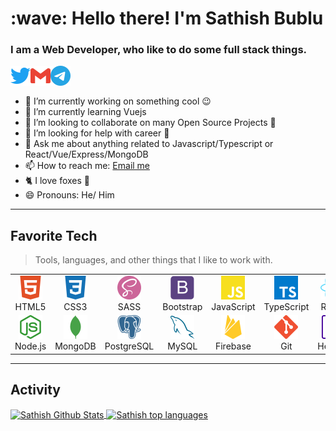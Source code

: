 <h1 align="left" id="macropower-title">:wave: Hello there! I'm Sathish Bublu</h1>
<h3 align="left">I am a Web Developer, who like to do some full stack things.</h3>

<a href="https://twitter.com/_Sati_Dev_">
  <img align="left" alt="Twitter" width="32px" src="./icons/twitter.svg" />
</a>
<a href="mailto:sathishvm37@gmail.com">
  <img align="left" alt="Gmail" width="32px" src="./icons/gmail.svg" />
</a>
<a href="https://t.me/Sati_Dev">
  <img align="left" alt="Telegram" width="32px" src="./icons/telegram.svg" />
</a>

<br />
<br />

<!-- [![Twitter](./icons/twitter.svg 'twitter')](https://twitter.com/_Sati_Dev_)
[![Gmail](./icons/gmail.svg 'gmail')](mailto:sathishvm37@gmail.com)
[![Telegram](./icons/telegram.svg 'telegram')](https://t.me/Sati_Dev) -->

- 🔭 I’m currently working on something cool :wink:
- 🌱 I’m currently learning Vuejs
- 👯 I’m looking to collaborate on many Open Source Projects 💖
- 🤔 I’m looking for help with career 🏢
- 💬 Ask me about anything related to Javascript/Typescript or React/Vue/Express/MongoDB
- 📫 How to reach me: [Email me](mailto:sathishvm37@gmail.com)
- 🐈 I love foxes 🦊️
- 😄 Pronouns: He/ Him

<hr />

<h2 align="left" id="macropower-tech">Favorite Tech</h2>

> Tools, languages, and other things that I like to work with.

<table>
  <tr>
    <td align="center" width="86">
      <img src="./icons/html5.svg" width="38" height="38" alt="HTML5" />
      <br>HTML5
    </td>
    <td align="center" width="86">
        <img src="./icons/css3.svg" width="38" height="38" alt="CSS3" />
      <br>CSS3
    </td>
    <td align="center" width="86">
        <img src="./icons/sass.svg" width="38" height="38" alt="SASS" />
      <br>SASS
    </td>
    <td align="center" width="86">
        <img src="./icons/bootstrap.svg" width="38" height="38" alt="Bootstrap" />
      <br>Bootstrap
    </td>
    <td align="center" width="86">
        <img src="./icons/javascript.svg" width="38" height="38" alt="JavaScript" />
      <br>JavaScript
    </td>
    <td align="center" width="86">
        <img src="./icons/typescript.svg" width="38" height="38" alt="TypeScript" />
      <br>TypeScript
    </td>
    <td align="center" width="86">
        <img src="./icons/react.svg" width="38" height="38" alt="React" />
      <br>React
    </td>
    <td align="center" width="86">
        <img src="./icons/svelte.svg" width="38" height="38" alt="Svelte" />
      <br>Svelte
    </td>
    <td align="center" width="86">
        <img src="./icons/vue-dot-js.svg" width="38" height="38" alt="Vuejs" />
      <br>Vue
    </td>
  </tr>
  <tr>
    <td align="center" width="86"> 
        <img src="./icons/node-dot-js.svg" width="38" height="38" alt="Nodejs" />
      <br>Node.js
    </td>
    <td align="center" width="86">
        <img src="./icons/mongodb.svg" width="38" height="38" alt="MongoDB" />
      <br>MongoDB
    </td>
    <td align="center"  width="86">
        <img src="./icons/postgresql.svg" width="38" height="38" alt="PostgreSQL" />
      <br>PostgreSQL
    </td>
    <td align="center" width="86">
        <img src="./icons/mysql.svg" width="38" height="38" alt="MySQL" />
      <br>MySQL
    </td>
    <td align="center"  width="86">
        <img src="./icons/firebase.svg" width="38" height="38" alt="Firebase" />
      <br>Firebase
    </td>
    <td align="center"  width="86">
        <img src="./icons/git.svg" width="38" height="38" alt="Git" />
      <br>Git
    </td>
    <td align="center"  width="86">
        <img src="./icons/heroku.svg" width="38" height="38" alt="Heroku" />
      <br>Heroku
    </td>
    <td align="center" width="86">
        <img src="./icons/netlify.svg" width="38" height="38" alt="Netlify" />
      <br>Netlify
    </td>
    <td align="center" width="86">
        <img src="./icons/figma.svg" width="38" height="38" alt="Figma" />
      <br>Figma
    </td>
  </tr>
</table>

<hr />

<!-- ![javascript](./icons/git.svg 'git')
![javascript](./icons/github.svg 'github')
![javascript](./icons/npm.svg 'npm')
![javascript](./icons/adobexd.svg 'adobexd') -->

<h2 align="left" id="stats">Activity</h2>

<a href="#stats">
<img align="center" alt="Sathish Github Stats" src="https://github-readme-stats.sathishvm.vercel.app/api?username=SathishBublu&show_icons=true&count_private=true" />
</a>

<a href="#stats">
<img align="center" alt="Sathish top languages" src="https://github-readme-stats.sathishvm.vercel.app/api/top-langs/?username=SathishBublu&layout=compact&langs_count=8" />
</a>
